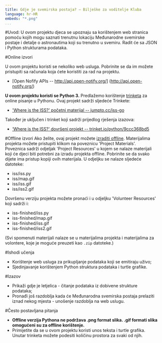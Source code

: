 ```yaml
---
title: Gdje je svemirska postaja? — Bilješke za voditelje Kluba
language: hr-HR
embeds: "*.png"
...
```


#Uvod:
U ovom projektu djeca se upoznaju sa korištenjem web stranica pomoću kojih mogu saznati trenutnu lokaciju Međunarodne svemirske postaje i detalje o astronautima koji su trenutno u svemiru. Radit će sa JSON i Python strukturama podataka.

#Online izvori

U ovom projektu koristi se nekoliko web usluga. Pobrinite se da im možete pristupiti sa računala koja ćete koristiti za rad na projektu.

+ [Open Nofify APIs -- http://api.open-notify.org/] (http://api.open-notify.org/)

__U ovom projektu koristi se Python 3.__ Predlažemo korištenje [trinketa](https://trinket.io/) za online pisanje u Pythonu. Ovaj projekt sadrži sljedeće Trinkete:

+ ['Where is the ISS?' početni materijal -- jumpto.cc/iss-go](http://jumpto.cc/iss-go)

Također je uključen i trinket koji sadrži prijedlog rješenja izazova:

+ [‘Where is the ISS?' dovršeni projekt -- trinket.io/python/9ccc368bd5](https://trinket.io/python/b95851338c)

#Offline izvori
Ako želite, ovaj projekt možete [izraditi offline](https://www.codeclubprojects.org/en-GB/resources/python-working-offline/). Materijalima projekta možete pristupiti klikom na poveznicu 'Project Materials'. Poveznica sadrži odjeljak 'Project Resources' u kojem se nalaze materijali koji će djeci biti potrebni za izradu projekta offline. Pobrinite se da svako dijete ima pristup kopiji ovih materijala. U odjeljku se nalaze sljedeće datoteke:

+ iss/iss.py
+ iss/map.gif
+ iss/iss.gif
+ iss/iss2.gif

Dovršenu verziju projekta možete pronaći i u odjeljku 'Volunteer Resources' koji sadrži i:

+ iss-finished/iss.py
+ iss-finished/map.gif
+ iss-finished/iss.gif
+ iss-finished/iss2.gif

(Svi spomenuti materijali nalaze se u materijalima projekta i materijalima za volontere, koje je moguće preuzeti kao `.zip` datoteke.)

#Ishodi učenja
+ Korištenje web usluga za prikupljanje podataka koji se emitiraju uživo;
+ Sjedinjavanje korištenjem Python struktura podataka i turtle grafike.

#Izazov
+ Prikaži gdje je letjelica - čitanje podataka iz dobivene strukture podataka;
+ Pronađi još razdoblja kada će Međunarodna svemirska postaja prelaziti iznad nekog mjesta - unošenje razdoblja na web uslugu.

#Često postavljana pitanja
+ __Offline verzija Pythona ne podržava .png format slika. .gif formati slika omogućeni su za offline korištenje.__
+ Primijetite da se u ovom projektu koristi unos teksta i turtle grafika. Unutar trinketa možete podesiti količinu prostora za svaki od njih.
